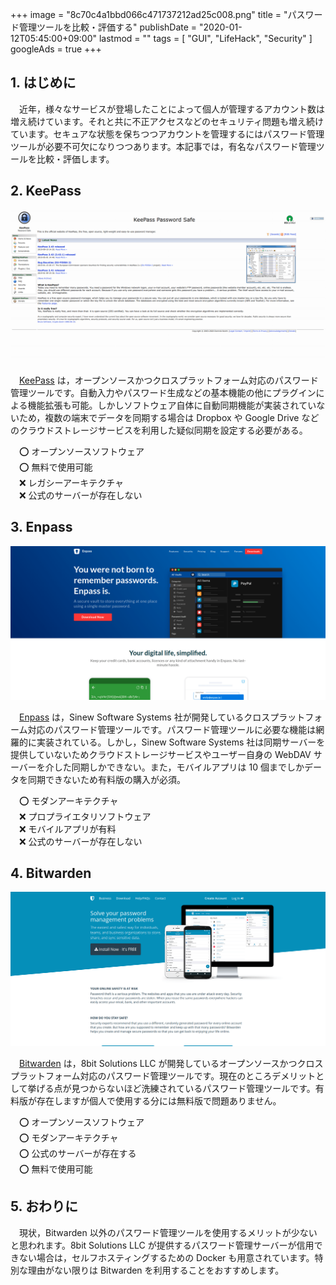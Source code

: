 +++
image = "8c70c4a1bbd066c471737212ad25c008.png"
title = "パスワード管理ツールを比較・評価する"
publishDate = "2020-01-12T05:45:00+09:00"
lastmod = ""
tags = [ "GUI", "LifeHack", "Security" ]
googleAds = true
+++

## 1. はじめに

　近年，様々なサービスが登場したことによって個人が管理するアカウント数は増え続けています。それと共に不正アクセスなどのセキュリティ問題も増え続けています。セキュアな状態を保ちつつアカウントを管理するにはパスワード管理ツールが必要不可欠になりつつあります。本記事では，有名なパスワード管理ツールを比較・評価します。

## 2. KeePass

![](8289d4b88c505847ced4a970ddb1cdfd.png)

　[KeePass](https://keepass.info/) は，オープンソースかつクロスプラットフォーム対応のパスワード管理ツールです。自動入力やパスワード生成などの基本機能の他にプラグインによる機能拡張も可能。しかしソフトウェア自体に自動同期機能が実装されていないため，複数の端末でデータを同期する場合は Dropbox や Google Drive などのクラウドストレージサービスを利用した疑似同期を設定する必要がある。

　⭕ オープンソースソフトウェア  
　⭕ 無料で使用可能  
　❌ レガシーアーキテクチャ  
　❌ 公式のサーバーが存在しない  

## 3. Enpass

![](d0fe0247bce5e8107cdaca0af6a0a5c1.png)

　[Enpass](https://www.enpass.io/) は，Sinew Software Systems 社が開発しているクロスプラットフォーム対応のパスワード管理ツールです。パスワード管理ツールに必要な機能は網羅的に実装されている。しかし，Sinew Software Systems 社は同期サーバーを提供していないためクラウドストレージサービスやユーザー自身の WebDAV サーバーを介した同期しかできない。また，モバイルアプリは 10 個までしかデータを同期できないため有料版の購入が必須。

　⭕ モダンアーキテクチャ  
　❌ プロプライエタリソフトウェア  
　❌ モバイルアプリが有料  
　❌ 公式のサーバーが存在しない  

## 4. Bitwarden

![](7f54a3d8a41b2cda353d560a0a3f29d9.png)

　[Bitwarden](https://bitwarden.com/) は，8bit Solutions LLC が開発しているオープンソースかつクロスプラットフォーム対応のパスワード管理ツールです。現在のところデメリットとして挙げる点が見つからないほど洗練されているパスワード管理ツールです。有料版が存在しますが個人で使用する分には無料版で問題ありません。

　⭕ オープンソースソフトウェア  
　⭕ モダンアーキテクチャ  
　⭕ 公式のサーバーが存在する  
　⭕ 無料で使用可能  

## 5. おわりに

　現状，Bitwarden 以外のパスワード管理ツールを使用するメリットが少ないと思われます。8bit Solutions LLC が提供するパスワード管理サーバーが信用できない場合は，セルフホスティングするための Docker も用意されています。特別な理由がない限りは Bitwarden を利用することをおすすめします。
